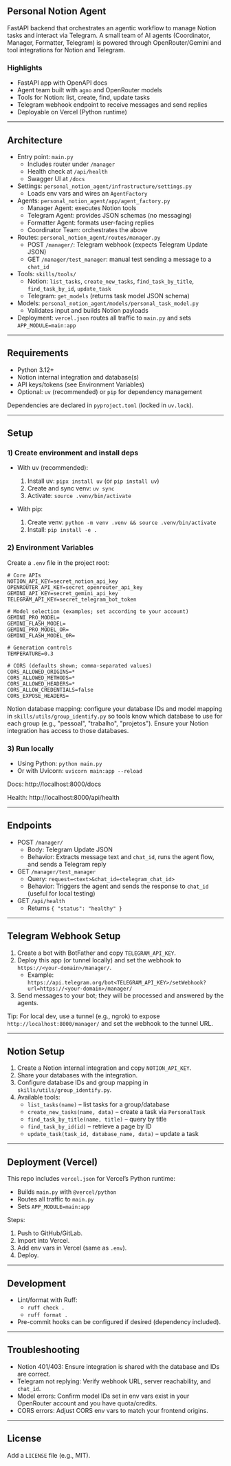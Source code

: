## Personal Notion Agent

FastAPI backend that orchestrates an agentic workflow to manage Notion tasks and interact via Telegram. A small team of AI agents (Coordinator, Manager, Formatter, Telegram) is powered through OpenRouter/Gemini and tool integrations for Notion and Telegram.

### Highlights
- FastAPI app with OpenAPI docs
- Agent team built with `agno` and OpenRouter models
- Tools for Notion: list, create, find, update tasks
- Telegram webhook endpoint to receive messages and send replies
- Deployable on Vercel (Python runtime)

---

## Architecture
- Entry point: `main.py`
  - Includes router under `/manager`
  - Health check at `/api/health`
  - Swagger UI at `/docs`
- Settings: `personal_notion_agent/infrastructure/settings.py`
  - Loads env vars and wires an `AgentFactory`
- Agents: `personal_notion_agent/app/agent_factory.py`
  - Manager Agent: executes Notion tools
  - Telegram Agent: provides JSON schemas (no messaging)
  - Formatter Agent: formats user-facing replies
  - Coordinator Team: orchestrates the above
- Routes: `personal_notion_agent/routes/manager.py`
  - POST `/manager/`: Telegram webhook (expects Telegram Update JSON)
  - GET `/manager/test_manager`: manual test sending a message to a `chat_id`
- Tools: `skills/tools/`
  - Notion: `list_tasks`, `create_new_tasks`, `find_task_by_title`, `find_task_by_id`, `update_task`
  - Telegram: `get_models` (returns task model JSON schema)
- Models: `personal_notion_agent/models/personal_task_model.py`
  - Validates input and builds Notion payloads
- Deployment: `vercel.json` routes all traffic to `main.py` and sets `APP_MODULE=main:app`

---

## Requirements
- Python 3.12+
- Notion internal integration and database(s)
- API keys/tokens (see Environment Variables)
- Optional: `uv` (recommended) or `pip` for dependency management

Dependencies are declared in `pyproject.toml` (locked in `uv.lock`).

---

## Setup

### 1) Create environment and install deps
- With uv (recommended):
  1. Install uv: `pipx install uv` (or `pip install uv`)
  2. Create and sync venv: `uv sync`
  3. Activate: `source .venv/bin/activate`

- With pip:
  1. Create venv: `python -m venv .venv && source .venv/bin/activate`
  2. Install: `pip install -e .`

### 2) Environment Variables
Create a `.env` file in the project root:

```
# Core APIs
NOTION_API_KEY=secret_notion_api_key
OPENROUTER_API_KEY=secret_openrouter_api_key
GEMINI_API_KEY=secret_gemini_api_key
TELEGRAM_API_KEY=secret_telegram_bot_token

# Model selection (examples; set according to your account)
GEMINI_PRO_MODEL=
GEMINI_FLASH_MODEL=
GEMINI_PRO_MODEL_OR=
GEMINI_FLASH_MODEL_OR=

# Generation controls
TEMPERATURE=0.3

# CORS (defaults shown; comma-separated values)
CORS_ALLOWED_ORIGINS=*
CORS_ALLOWED_METHODS=*
CORS_ALLOWED_HEADERS=*
CORS_ALLOW_CREDENTIALS=false
CORS_EXPOSE_HEADERS=
```

Notion database mapping: configure your database IDs and model mapping in `skills/utils/group_identify.py` so tools know which database to use for each group (e.g., "pessoal", "trabalho", "projetos"). Ensure your Notion integration has access to those databases.

### 3) Run locally
- Using Python: `python main.py`
- Or with Uvicorn: `uvicorn main:app --reload`

Docs: http://localhost:8000/docs

Health: http://localhost:8000/api/health

---

## Endpoints
- POST `/manager/`
  - Body: Telegram Update JSON
  - Behavior: Extracts message text and `chat_id`, runs the agent flow, and sends a Telegram reply
- GET `/manager/test_manager`
  - Query: `request=<text>&chat_id=<telegram_chat_id>`
  - Behavior: Triggers the agent and sends the response to `chat_id` (useful for local testing)
- GET `/api/health`
  - Returns `{ "status": "healthy" }`

---

## Telegram Webhook Setup
1. Create a bot with BotFather and copy `TELEGRAM_API_KEY`.
2. Deploy this app (or tunnel locally) and set the webhook to `https://<your-domain>/manager/`.
   - Example: `https://api.telegram.org/bot<TELEGRAM_API_KEY>/setWebhook?url=https://<your-domain>/manager/`
3. Send messages to your bot; they will be processed and answered by the agents.

Tip: For local dev, use a tunnel (e.g., ngrok) to expose `http://localhost:8000/manager/` and set the webhook to the tunnel URL.

---

## Notion Setup
1. Create a Notion internal integration and copy `NOTION_API_KEY`.
2. Share your databases with the integration.
3. Configure database IDs and group mapping in `skills/utils/group_identify.py`.
4. Available tools:
   - `list_tasks(name)` – list tasks for a group/database
   - `create_new_tasks(name, data)` – create a task via `PersonalTask`
   - `find_task_by_title(name, title)` – query by title
   - `find_task_by_id(id)` – retrieve a page by ID
   - `update_task(task_id, database_name, data)` – update a task

---

## Deployment (Vercel)
This repo includes `vercel.json` for Vercel’s Python runtime:
- Builds `main.py` with `@vercel/python`
- Routes all traffic to `main.py`
- Sets `APP_MODULE=main:app`

Steps:
1. Push to GitHub/GitLab.
2. Import into Vercel.
3. Add env vars in Vercel (same as `.env`).
4. Deploy.

---

## Development
- Lint/format with Ruff:
  - `ruff check .`
  - `ruff format .`
- Pre-commit hooks can be configured if desired (dependency included).

---

## Troubleshooting
- Notion 401/403: Ensure integration is shared with the database and IDs are correct.
- Telegram not replying: Verify webhook URL, server reachability, and `chat_id`.
- Model errors: Confirm model IDs set in env vars exist in your OpenRouter account and you have quota/credits.
- CORS errors: Adjust CORS env vars to match your frontend origins.

---

## License
Add a `LICENSE` file (e.g., MIT).
